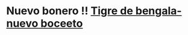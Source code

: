 # Nuevo bonero !! [Tigre de bengala-nuevo boceeto](https://github.com/Tigre-de-Bengala/avance/blob/main/Tigre%20de%20Bengala_nuevo%20boceto.jpg)
